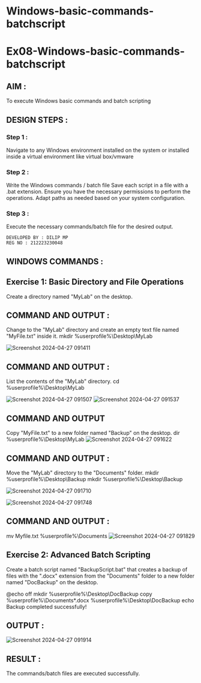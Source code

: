 # Windows-basic-commands-batchscript

# Ex08-Windows-basic-commands-batchscript

## AIM :

To execute Windows basic commands and batch scripting

## DESIGN STEPS :

### Step 1 :

Navigate to any Windows environment installed on the system or installed inside a virtual environment like virtual box/vmware 

### Step 2 :

Write the Windows commands / batch file
Save each script in a file with a .bat extension.
Ensure you have the necessary permissions to perform the operations.
Adapt paths as needed based on your system configuration.

### Step 3 :

Execute the necessary commands/batch file for the desired output. 

```
DEVELOPED BY : DILIP MP
REG NO : 212223230048
```
## WINDOWS COMMANDS :
## Exercise 1: Basic Directory and File Operations

Create a directory named "MyLab" on the desktop.


## COMMAND AND OUTPUT :

Change to the "MyLab" directory and create an empty text file named "MyFile.txt" inside it.
mkdir %userprofile%\Desktop\MyLab

![Screenshot 2024-04-27 091411](https://github.com/DilipDofy/Windows-basic-commands-batchscript/assets/147223497/708655da-fe73-49da-9599-ec1597ccbce2)


## COMMAND AND OUTPUT :

List the contents of the "MyLab" directory.
cd %userprofile%\Desktop\MyLab

![Screenshot 2024-04-27 091507](https://github.com/DilipDofy/Windows-basic-commands-batchscript/assets/147223497/875b70b2-5b3e-40c1-b565-51d7a6270a30)
![Screenshot 2024-04-27 091537](https://github.com/DilipDofy/Windows-basic-commands-batchscript/assets/147223497/a56dc6d9-b4ec-4dc0-8f83-e33466b9cdce)

## COMMAND AND OUTPUT

Copy "MyFile.txt" to a new folder named "Backup" on the desktop.
dir %userprofile%\Desktop\MyLab
![Screenshot 2024-04-27 091622](https://github.com/DilipDofy/Windows-basic-commands-batchscript/assets/147223497/6cf8bb16-bb75-4bb5-9926-e0ade3c21438)

## COMMAND AND OUTPUT :

Move the "MyLab" directory to the "Documents" folder.
mkdir %userprofile%\Desktop\Backup
mkdir %userprofile%\Desktop\Backup

![Screenshot 2024-04-27 091710](https://github.com/DilipDofy/Windows-basic-commands-batchscript/assets/147223497/20628e44-4610-4038-8116-56a140d128e5)

![Screenshot 2024-04-27 091748](https://github.com/DilipDofy/Windows-basic-commands-batchscript/assets/147223497/43b703ff-8fde-4ea5-a7a0-38e3ab507582)



## COMMAND AND OUTPUT :

mv Myfile.txt %userprofile%\Documents
![Screenshot 2024-04-27 091829](https://github.com/DilipDofy/Windows-basic-commands-batchscript/assets/147223497/f440e49d-7ca2-4903-acb3-8cfacca12b54)

## Exercise 2: Advanced Batch Scripting

Create a batch script named "BackupScript.bat" that creates a backup of files with the ".docx" extension from the "Documents" folder to a new folder named "DocBackup" on the desktop.

@echo off
mkdir %userprofile%\Desktop\DocBackup
copy %userprofile%\Documents\*.docx %userprofile%\Desktop\DocBackup
echo Backup completed successfully!

## OUTPUT :
![Screenshot 2024-04-27 091914](https://github.com/DilipDofy/Windows-basic-commands-batchscript/assets/147223497/440c7efe-2b49-46f4-9843-c6493a0a987a)

## RESULT :
The commands/batch files are executed successfully.

